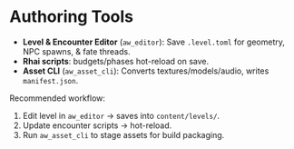 # Authoring Tools

- **Level & Encounter Editor** (`aw_editor`): Save `.level.toml` for geometry, NPC spawns, & fate threads.
- **Rhai scripts**: budgets/phases hot-reload on save.
- **Asset CLI** (`aw_asset_cli`): Converts textures/models/audio, writes `manifest.json`.

Recommended workflow:
1. Edit level in `aw_editor` → saves into `content/levels/`.
2. Update encounter scripts → hot-reload.
3. Run `aw_asset_cli` to stage assets for build packaging.